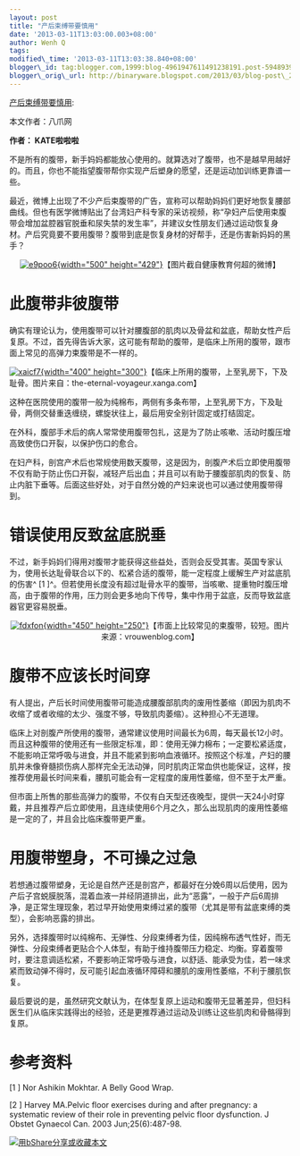 ```yaml
--- 
layout: post 
title: "产后束缚带要慎用" 
date: '2013-03-11T13:03:00.003+08:00' 
author: Wenh Q
tags:
modified\_time: '2013-03-11T13:03:38.840+08:00' 
blogger\_id: tag:blogger.com,1999:blog-4961947611491238191.post-594893994525861638
blogger\_orig\_url: http://binaryware.blogspot.com/2013/03/blog-post\_2372.html
---
```

[产后束缚带要慎用](http://songshuhui.net/archives/79335):

本文作者：八爪网

**作者： KATE啦啦啦**

不是所有的腹带，新手妈妈都能放心使用的。就算选对了腹带，也不是越早用越好的。而且，你也不能指望腹带帮你实现产后塑身的愿望，还是运动加训练更靠谱一些。

最近，微博上出现了不少产后束腹带的广告，宣称可以帮助妈妈们更好地恢复腰部曲线。但也有医学微博贴出了台湾妇产科专家的采访视频，称“孕妇产后使用束腹带会增加盆腔器官脱垂和尿失禁的发生率”，并建议女性朋友们通过运动恢复身材。产后究竟要不要用腹带？腹带到底是恢复身材的好帮手，还是伤害新妈妈的黑手？


<div style="text-align: center;">

[![](http://cdn.songshuhui.net/wp-content/uploads/2013/03/e9poo6.jpg "e9poo6"){width="500"
height="429"}](http://cdn.songshuhui.net/wp-content/uploads/2013/03/e9poo6.jpg)【图片截自健康教育何超的微博】

</div>

此腹带非彼腹带
==============

确实有理论认为，使用腹带可以针对腰腹部的肌肉以及骨盆和盆底，帮助女性产后复原。不过，首先得告诉大家，这可能有帮助的腹带，是临床上所用的腹带，跟市面上常见的高弹力束腹带是不一样的。


<div style="text-align: left;">

[![](http://cdn.songshuhui.net/wp-content/uploads/2013/03/xaicf7.jpg "xaicf7"){width="400"
height="300"}](http://cdn.songshuhui.net/wp-content/uploads/2013/03/xaicf7.jpg)【临床上所用的腹带，上至乳房下，下及耻骨。图片来自：the-eternal-voyageur.xanga.com】

</div>

这种在医院使用的腹带一般为纯棉布，两侧有多条布带，上至乳房下方，下及耻骨，两侧交替重迭缠绕，螺旋状往上，最后用安全别针固定或打结固定。

在外科，腹部手术后的病人常常使用腹带包扎，这是为了防止咳嗽、活动时腹压增高致使伤口开裂，以保护伤口的愈合。

在妇产科，剖宫产术后也常规使用数天腹带，这是因为，剖腹产术后立即使用腹带不仅有助于防止伤口开裂，减轻产后出血；并且可以有助于腰腹部肌肉的恢复、防止内脏下垂等。后面这些好处，对于自然分娩的产妇来说也可以通过使用腹带得到。


错误使用反致盆底脱垂
====================

不过，新手妈妈们得用对腹带才能获得这些益处，否则会反受其害。英国专家认为，使用长达耻骨联合以下的、松紧合适的腹带，能一定程度上缓解生产对盆底肌的伤害^
[1
]^。但若使用长度没有超过耻骨水平的腹带，当咳嗽、提重物时腹压增高，由于腹带的作用，压力则会更多地向下传导，集中作用于盆底，反而导致盆底器官更容易脱垂。


<div style="text-align: center;">

[![](http://cdn.songshuhui.net/wp-content/uploads/2013/03/fdxfon.jpg "fdxfon"){width="450"
height="250"}](http://cdn.songshuhui.net/wp-content/uploads/2013/03/fdxfon.jpg)【市面上比较常见的束腹带，较短。图片来源：vrouwenblog.com】

</div>

腹带不应该长时间穿
==================

有人提出，产后长时间使用腹带可能造成腰腹部肌肉的废用性萎缩（即因为肌肉不收缩了或者收缩的太少、强度不够，导致肌肉萎缩）。这种担心不无道理。

临床上对剖腹产所使用的腹带，通常建议使用时间最长为6周，每天最长12小时。而且这种腹带的使用还有一些限定标准，即：使用无弹力棉布；一定要松紧适度，不能影响正常呼吸与进食，并且不能紧到影响血液循环。按照这个标准，产妇的腰肌并未像脊髓损伤病人那样完全无法动弹，同时肌肉正常血供也能保证，这样，按推荐使用最长时间来看，腰肌可能会有一定程度的废用性萎缩，但不至于太严重。

但市面上所售的那些高弹力的腹带，不仅有白天型还夜晚型，提供一天24小时穿戴，并且推荐产后立即使用，且连续使用6个月之久，那么出现肌肉的废用性萎缩是一定的了，并且会比临床腹带更严重。


用腹带塑身，不可操之过急
========================

若想通过腹带塑身，无论是自然产还是剖宫产，都最好在分娩6周以后使用，因为产后子宫蜕膜脱落，混着血液一并经阴道排出，此为“恶露”，一般于产后6周排净，是正常生理现象，若过早开始使用束缚过紧的腹带（尤其是带有盆底束缚的类型），会影响恶露的排出。

另外，选择腹带时以纯棉布、无弹性、分段束缚者为佳，因纯棉布透气性好，而无弹性、分段束缚者更贴合个人体型，有助于维持腹带压力稳定、均衡。穿着腹带时，要注意调适松紧，不要影响正常呼吸与进食，以舒适、能承受为佳，若一味求紧而致动弹不得时，反可能引起血液循环障碍和腰肌的废用性萎缩，不利于腰肌恢复。

最后要说的是，虽然研究文献认为，在体型复原上运动和腹带无显著差异，但妇科医生们从临床实践得出的经验，还是更推荐通过运动及训练让这些肌肉和骨骼得到复原。


参考资料
========


[1
] Nor Ashikin Mokhtar. A Belly Good Wrap.


[2
] Harvey MA.Pelvic floor exercises during and after pregnancy: a
systematic review of their role in preventing pelvic floor dysfunction.
J Obstet Gynaecol Can. 2003 Jun;25(6):487-98.

[![用bShare分享或收藏本文](http://static.bshare.cn/frame/images/button_custom1-zh.gif)](http://www.bshare.cn/share?url=http%3A%2F%2Fsongshuhui.net%2Farchives%2F79335&title=%E4%BA%A7%E5%90%8E%E6%9D%9F%E7%BC%9A%E5%B8%A6%E8%A6%81%E6%85%8E%E7%94%A8 "用bShare分享或收藏本文")
